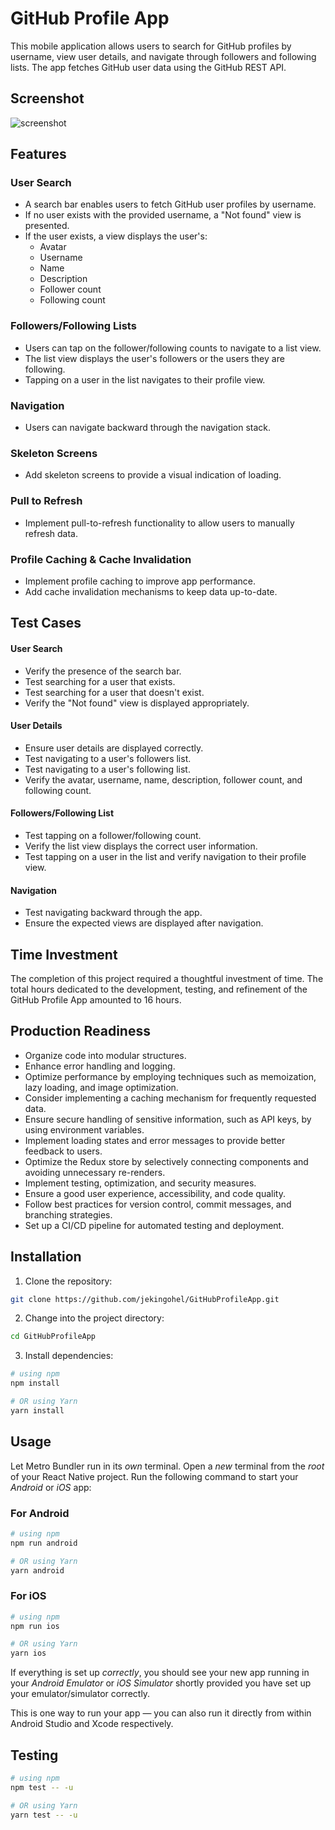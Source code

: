 # GitHub Profile App

This mobile application allows users to search for GitHub profiles by username, view user details, and navigate through followers and following lists. The app fetches GitHub user data using the GitHub REST API.

## Screenshot
![screenshot](https://github.com/jekingohel/GitHubProfileApp/assets/2361463/27e2ffa4-c789-4195-b194-7e8585c0960b)

## Features

### User Search

- A search bar enables users to fetch GitHub user profiles by username.
- If no user exists with the provided username, a "Not found" view is presented.
- If the user exists, a view displays the user's:
  - Avatar
  - Username
  - Name
  - Description
  - Follower count
  - Following count

### Followers/Following Lists

- Users can tap on the follower/following counts to navigate to a list view.
- The list view displays the user's followers or the users they are following.
- Tapping on a user in the list navigates to their profile view.

### Navigation

- Users can navigate backward through the navigation stack.

### Skeleton Screens

- Add skeleton screens to provide a visual indication of loading.

### Pull to Refresh

- Implement pull-to-refresh functionality to allow users to manually refresh data.

### Profile Caching & Cache Invalidation

- Implement profile caching to improve app performance.
- Add cache invalidation mechanisms to keep data up-to-date.

## Test Cases

#### User Search

- Verify the presence of the search bar.
- Test searching for a user that exists.
- Test searching for a user that doesn't exist.
- Verify the "Not found" view is displayed appropriately.

#### User Details

- Ensure user details are displayed correctly.
- Test navigating to a user's followers list.
- Test navigating to a user's following list.
- Verify the avatar, username, name, description, follower count, and following count.

#### Followers/Following List

- Test tapping on a follower/following count.
- Verify the list view displays the correct user information.
- Test tapping on a user in the list and verify navigation to their profile view.

#### Navigation

- Test navigating backward through the app.
- Ensure the expected views are displayed after navigation.

## Time Investment
The completion of this project required a thoughtful investment of time. The total hours dedicated to the development, testing, and refinement of the GitHub Profile App amounted to 16 hours.

## Production Readiness
- Organize code into modular structures.
- Enhance error handling and logging.
- Optimize performance by employing techniques such as memoization, lazy loading, and image optimization.
- Consider implementing a caching mechanism for frequently requested data.
- Ensure secure handling of sensitive information, such as API keys, by using environment variables.
- Implement loading states and error messages to provide better feedback to users.
- Optimize the Redux store by selectively connecting components and avoiding unnecessary re-renders.
- Implement testing, optimization, and security measures.
- Ensure a good user experience, accessibility, and code quality.
- Follow best practices for version control, commit messages, and branching strategies.
- Set up a CI/CD pipeline for automated testing and deployment.


## Installation

1. Clone the repository:

```bash
git clone https://github.com/jekingohel/GitHubProfileApp.git
```

2. Change into the project directory:

```bash
cd GitHubProfileApp
```

3. Install dependencies:

```bash
# using npm
npm install

# OR using Yarn
yarn install
```

## Usage

Let Metro Bundler run in its _own_ terminal. Open a _new_ terminal from the _root_ of your React Native project. Run the following command to start your _Android_ or _iOS_ app:

### For Android

```bash
# using npm
npm run android

# OR using Yarn
yarn android
```

### For iOS

```bash
# using npm
npm run ios

# OR using Yarn
yarn ios
```

If everything is set up _correctly_, you should see your new app running in your _Android Emulator_ or _iOS Simulator_ shortly provided you have set up your emulator/simulator correctly.

This is one way to run your app — you can also run it directly from within Android Studio and Xcode respectively.

## Testing

```bash
# using npm
npm test -- -u

# OR using Yarn
yarn test -- -u
```
